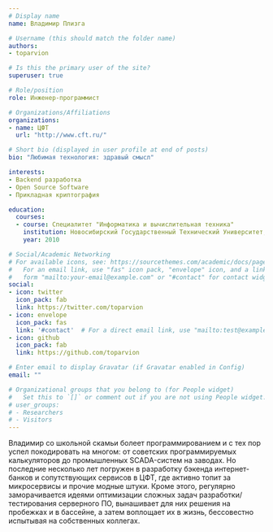 ```yaml
---
# Display name
name: Владимир Плизга

# Username (this should match the folder name)
authors:
- toparvion

# Is this the primary user of the site?
superuser: true

# Role/position
role: Инженер-программист

# Organizations/Affiliations
organizations:
- name: ЦФТ
  url: "http://www.cft.ru/"

# Short bio (displayed in user profile at end of posts)
bio: "Любимая технология: здравый смысл"

interests:
- Backend разработка
- Open Source Software
- Прикладная криптография

education:
  courses:
  - course: Специалитет "Информатика и вычислительная техника"
    institution: Новосибирский Государственный Технический Университет, АВТФ
    year: 2010

# Social/Academic Networking
# For available icons, see: https://sourcethemes.com/academic/docs/page-builder/#icons
#   For an email link, use "fas" icon pack, "envelope" icon, and a link in the
#   form "mailto:your-email@example.com" or "#contact" for contact widget.
social:
- icon: twitter
  icon_pack: fab
  link: https://twitter.com/toparvion
- icon: envelope
  icon_pack: fas
  link: '#contact'  # For a direct email link, use "mailto:test@example.org".
- icon: github
  icon_pack: fab
  link: https://github.com/toparvion

# Enter email to display Gravatar (if Gravatar enabled in Config)
email: ""

# Organizational groups that you belong to (for People widget)
#   Set this to `[]` or comment out if you are not using People widget.
# user_groups:
# - Researchers
# - Visitors
---
```


Владимир со школьной скамьи болеет программированием и с тех пор успел покодировать на многом: от советских программируемых калькуляторов до промышленных SCADA-систем на заводах. Но последние несколько лет погружен в разработку бэкенда интернет-банков и сопутствующих сервисов в ЦФТ, где активно топит за микросервисы и прочие модные штуки. Кроме этого, регулярно заморачивается идеями оптимизации сложных задач разработки/тестирования серверного ПО, вынашивает для них решения на пробежках и в бассейне, а затем воплощает их в жизнь, бессовестно испытывая на собственных коллегах.
